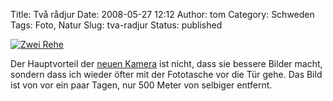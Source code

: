 Title: Två rådjur
Date: 2008-05-27 12:12
Author: tom
Category: Schweden
Tags: Foto, Natur
Slug: tva-radjur
Status: published

[![Zwei
Rehe](/pic/radjurx2_s.jpg "Zwei Rehe")](/pic/radjurx2_l.jpg)

Der Hauptvorteil der [neuen
Kamera](http://www.fiket.de/2008/05/13/present-till-mig-sjaelv/) ist
nicht, dass sie bessere Bilder macht, sondern dass ich wieder öfter mit
der Fototasche vor die Tür gehe. Das Bild ist von vor ein paar Tagen,
nur 500 Meter von selbiger entfernt.

